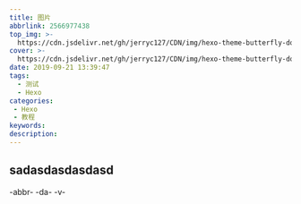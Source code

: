 ```yaml
---
title: 图片
abbrlink: 2566977438
top_img: >-
  https://cdn.jsdelivr.net/gh/jerryc127/CDN/img/hexo-theme-butterfly-doc-cover.jpg
cover: >-
  https://cdn.jsdelivr.net/gh/jerryc127/CDN/img/hexo-theme-butterfly-doc-cover.jpg
date: 2019-09-21 13:39:47
tags: 
  - 测试
  - Hexo
categories: 
 - Hexo
 - 教程
keywords:
description:
---
```

sadasdasdasdasd
---------
-abbr-
-da-
-v-